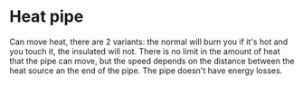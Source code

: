# Heat pipe

Can move heat, there are 2 variants: the normal will burn you if it's hot and you touch it, the insulated will not.
There is no limit in the amount of heat that the pipe can move, but the speed depends on the distance between
the heat source an the end of the pipe. The pipe doesn't have energy losses.